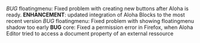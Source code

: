 *BUG* floatingmenu: Fixed problem with creating new buttons after Aloha is ready.
**ENHANCEMENT**: updated integration of Aloha Blocks to the most recent version
*BUG* floatingmenu: Fixed problem with showing floatingmenu shadow too early
**BUG** core: Fixed a permission error in Firefox, when Aloha Editor tried to access a document property of an external ressource
